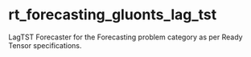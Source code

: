 # rt_forecasting_gluonts_lag_tst
LagTST Forecaster for the Forecasting problem category as per Ready Tensor specifications.
